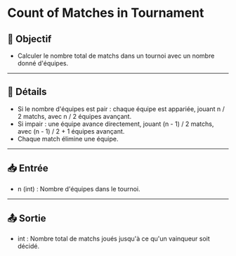 # Count of Matches in Tournament

## 🎯 Objectif

  - Calculer le nombre total de matchs dans un tournoi avec un nombre donné d'équipes.

---

## 📝 Détails

  - Si le nombre d'équipes est pair : chaque équipe est appariée, jouant n / 2 matchs, avec n / 2 équipes avançant.
  - Si impair : une équipe avance directement, jouant (n - 1) / 2 matchs, avec (n - 1) / 2 + 1 équipes avançant.
  - Chaque match élimine une équipe.

---

## 📥 Entrée

  - n (int) : Nombre d'équipes dans le tournoi.

---

## 📤 Sortie

  - int : Nombre total de matchs joués jusqu'à ce qu'un vainqueur soit décidé.


